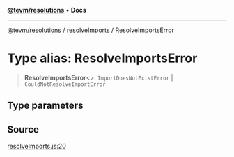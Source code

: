 [**@tevm/resolutions**](../../README.md) • **Docs**

***

[@tevm/resolutions](../../modules.md) / [resolveImports](../README.md) / ResolveImportsError

# Type alias: ResolveImportsError

> **ResolveImportsError**\<\>: `ImportDoesNotExistError` \| `CouldNotResolveImportError`

## Type parameters

## Source

[resolveImports.js:20](https://github.com/evmts/tevm-monorepo/blob/main/bundler-packages/resolutions/src/resolveImports.js#L20)
